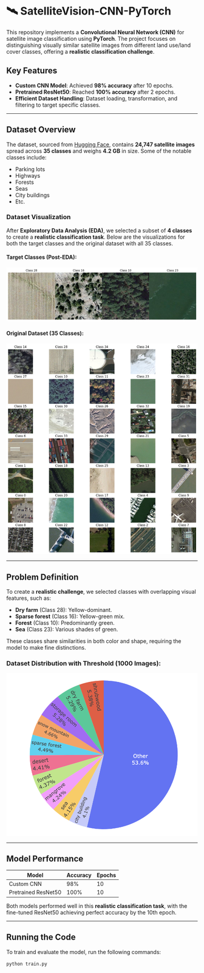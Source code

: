# 🛰 SatelliteVision-CNN-PyTorch

This repository implements a **Convolutional Neural Network (CNN)** for satellite image classification using **PyTorch**. The project focuses on distinguishing visually similar satellite images from different land use/land cover classes, offering a **realistic classification challenge**.

## Key Features
- **Custom CNN Model**: Achieved **98% accuracy** after 10 epochs.
- **Pretrained ResNet50**: Reached **100% accuracy** after 2 epochs.
- **Efficient Dataset Handling**: Dataset loading, transformation, and filtering to target specific classes.

---

## Dataset Overview

The dataset, sourced from [Hugging Face](https://huggingface.co/datasets/jonathan-roberts1/RSI-CB256/viewer/default/train?f[label_2][value]=28), contains **24,747 satellite images** spread across **35 classes** and weighs **4.2 GB** in size. Some of the notable classes include:
- Parking lots
- Highways
- Forests
- Seas
- City buildings
- Etc.

### Dataset Visualization

After **Exploratory Data Analysis (EDA)**, we selected a subset of **4 classes** to create a **realistic classification task**. Below are the visualizations for both the target classes and the original dataset with all 35 classes.

#### Target Classes (Post-EDA):
![Target Classes Visualization](images/target_classes.png)

#### Original Dataset (35 Classes):
![Original Dataset Visualization](images/classes.png)

---

## Problem Definition

To create a **realistic challenge**, we selected classes with overlapping visual features, such as:
- **Dry farm** (Class 28): Yellow-dominant.
- **Sparse forest** (Class 16): Yellow-green mix.
- **Forest** (Class 10): Predominantly green.
- **Sea** (Class 23): Various shades of green.

These classes share similarities in both color and shape, requiring the model to make fine distinctions.

### Dataset Distribution with Threshold (1000 Images):
![Dataset Distribution](images/data_distribution_pie.png)

---

## Model Performance

| Model             | Accuracy    | Epochs  |
|-------------------|-------------|---------|
| Custom CNN        | 98%         | 10      |
| Pretrained ResNet50 | 100%       | 10      |

Both models performed well in this **realistic classification task**, with the fine-tuned ResNet50 achieving perfect accuracy by the 10th epoch.

---

## Running the Code

To train and evaluate the model, run the following commands:

```bash
python train.py
